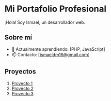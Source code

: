 # Mi Portafolio Profesional
¡Hola! Soy Ismael, un desarrollador web.

## Sobre mí
- 🌱 Actualmente aprendiendo: [PHP, JavaScript]
- 📫 Contacto: [ismaeldm16@gmail.com]

## Proyectos
1. [Proyecto 1](URL)
2. [Proyecto 2](URL)
3. [Proyecto 3](URL)

